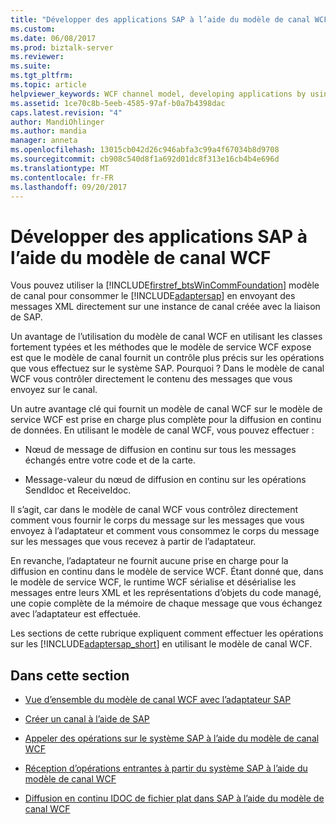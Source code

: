 ```yaml
---
title: "Développer des applications SAP à l’aide du modèle de canal WCF | Documents Microsoft"
ms.custom: 
ms.date: 06/08/2017
ms.prod: biztalk-server
ms.reviewer: 
ms.suite: 
ms.tgt_pltfrm: 
ms.topic: article
helpviewer_keywords: WCF channel model, developing applications by using
ms.assetid: 1ce70c8b-5eeb-4585-97af-b0a7b4398dac
caps.latest.revision: "4"
author: MandiOhlinger
ms.author: mandia
manager: anneta
ms.openlocfilehash: 13015cb042d26c946abfa3c99a4f67034b8d9708
ms.sourcegitcommit: cb908c540d8f1a692d01dc8f313e16cb4b4e696d
ms.translationtype: MT
ms.contentlocale: fr-FR
ms.lasthandoff: 09/20/2017
---
```

# <a name="develop-sap-applications-using-the-wcf-channel-model"></a>Développer des applications SAP à l’aide du modèle de canal WCF
Vous pouvez utiliser la [!INCLUDE[firstref_btsWinCommFoundation](../../includes/firstref-btswincommfoundation-md.md)] modèle de canal pour consommer le [!INCLUDE[adaptersap](../../includes/adaptersap-md.md)] en envoyant des messages XML directement sur une instance de canal créée avec la liaison de SAP.  
  
 Un avantage de l’utilisation du modèle de canal WCF en utilisant les classes fortement typées et les méthodes que le modèle de service WCF expose est que le modèle de canal fournit un contrôle plus précis sur les opérations que vous effectuez sur le système SAP. Pourquoi ? Dans le modèle de canal WCF vous contrôler directement le contenu des messages que vous envoyez sur le canal.  
  
 Un autre avantage clé qui fournit un modèle de canal WCF sur le modèle de service WCF est prise en charge plus complète pour la diffusion en continu de données. En utilisant le modèle de canal WCF, vous pouvez effectuer :  
  
-   Nœud de message de diffusion en continu sur tous les messages échangés entre votre code et de la carte.  
  
-   Message-valeur du nœud de diffusion en continu sur les opérations SendIdoc et ReceiveIdoc.  
  
 Il s’agit, car dans le modèle de canal WCF vous contrôlez directement comment vous fournir le corps du message sur les messages que vous envoyez à l’adaptateur et comment vous consommez le corps du message sur les messages que vous recevez à partir de l’adaptateur.  
  
 En revanche, l’adaptateur ne fournit aucune prise en charge pour la diffusion en continu dans le modèle de service WCF. Étant donné que, dans le modèle de service WCF, le runtime WCF sérialise et désérialise les messages entre leurs XML et les représentations d’objets du code managé, une copie complète de la mémoire de chaque message que vous échangez avec l’adaptateur est effectuée.  
  
 Les sections de cette rubrique expliquent comment effectuer les opérations sur les [!INCLUDE[adaptersap_short](../../includes/adaptersap-short-md.md)] en utilisant le modèle de canal WCF.  
  
## <a name="in-this-section"></a>Dans cette section  
  
-   [Vue d’ensemble du modèle de canal WCF avec l’adaptateur SAP](../../adapters-and-accelerators/adapter-sap/overview-of-the-wcf-channel-model-with-the-sap-adapter.md)  
  
-   [Créer un canal à l’aide de SAP](../../adapters-and-accelerators/adapter-sap/create-a-channel-using-sap.md)  
  
-   [Appeler des opérations sur le système SAP à l’aide du modèle de canal WCF](../../adapters-and-accelerators/adapter-sap/invoke-operations-on-the-sap-system-using-the-wcf-channel-model.md)  
  
-   [Réception d’opérations entrantes à partir du système SAP à l’aide du modèle de canal WCF](../../adapters-and-accelerators/adapter-sap/receive-inbound-operations-from-the-sap-system-using-the-wcf-channel-model.md) 
  
-   [Diffusion en continu IDOC de fichier plat dans SAP à l’aide du modèle de canal WCF](../../adapters-and-accelerators/adapter-sap/stream-flat-file-idocs-in-sap-using-the-wcf-channel-model.md)